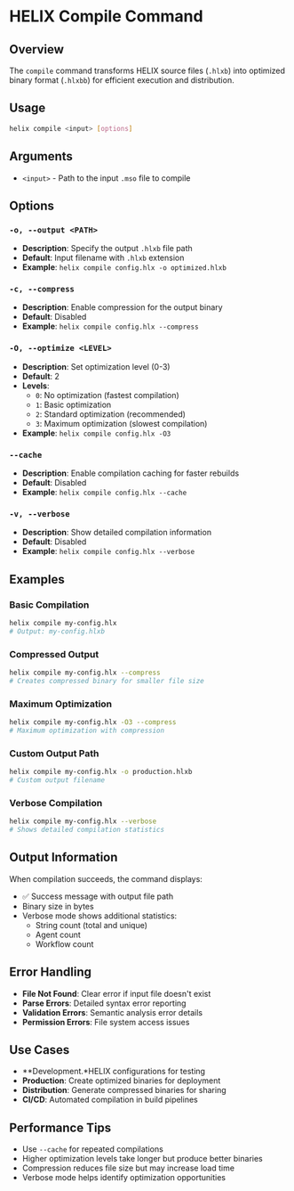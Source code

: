# HELIX Compile Command

## Overview
The `compile` command transforms HELIX source files (`.hlxb`) into optimized binary format (`.hlxbb`) for efficient execution and distribution.

## Usage
```bash
helix compile <input> [options]
```

## Arguments
- `<input>` - Path to the input `.mso` file to compile

## Options

### `-o, --output <PATH>`
- **Description**: Specify the output `.hlxb` file path
- **Default**: Input filename with `.hlxb` extension
- **Example**: `helix compile config.hlx -o optimized.hlxb`

### `-c, --compress`
- **Description**: Enable compression for the output binary
- **Default**: Disabled
- **Example**: `helix compile config.hlx --compress`

### `-O, --optimize <LEVEL>`
- **Description**: Set optimization level (0-3)
- **Default**: 2
- **Levels**:
  - `0`: No optimization (fastest compilation)
  - `1`: Basic optimization
  - `2`: Standard optimization (recommended)
  - `3`: Maximum optimization (slowest compilation)
- **Example**: `helix compile config.hlx -O3`

### `--cache`
- **Description**: Enable compilation caching for faster rebuilds
- **Default**: Disabled
- **Example**: `helix compile config.hlx --cache`

### `-v, --verbose`
- **Description**: Show detailed compilation information
- **Default**: Disabled
- **Example**: `helix compile config.hlx --verbose`

## Examples

### Basic Compilation
```bash
helix compile my-config.hlx
# Output: my-config.hlxb
```

### Compressed Output
```bash
helix compile my-config.hlx --compress
# Creates compressed binary for smaller file size
```

### Maximum Optimization
```bash
helix compile my-config.hlx -O3 --compress
# Maximum optimization with compression
```

### Custom Output Path
```bash
helix compile my-config.hlx -o production.hlxb
# Custom output filename
```

### Verbose Compilation
```bash
helix compile my-config.hlx --verbose
# Shows detailed compilation statistics
```

## Output Information
When compilation succeeds, the command displays:
- ✅ Success message with output file path
- Binary size in bytes
- Verbose mode shows additional statistics:
  - String count (total and unique)
  - Agent count
  - Workflow count

## Error Handling
- **File Not Found**: Clear error if input file doesn't exist
- **Parse Errors**: Detailed syntax error reporting
- **Validation Errors**: Semantic analysis error details
- **Permission Errors**: File system access issues

## Use Cases
- **Development.*HELIX configurations for testing
- **Production**: Create optimized binaries for deployment
- **Distribution**: Generate compressed binaries for sharing
- **CI/CD**: Automated compilation in build pipelines

## Performance Tips
- Use `--cache` for repeated compilations
- Higher optimization levels take longer but produce better binaries
- Compression reduces file size but may increase load time
- Verbose mode helps identify optimization opportunities
